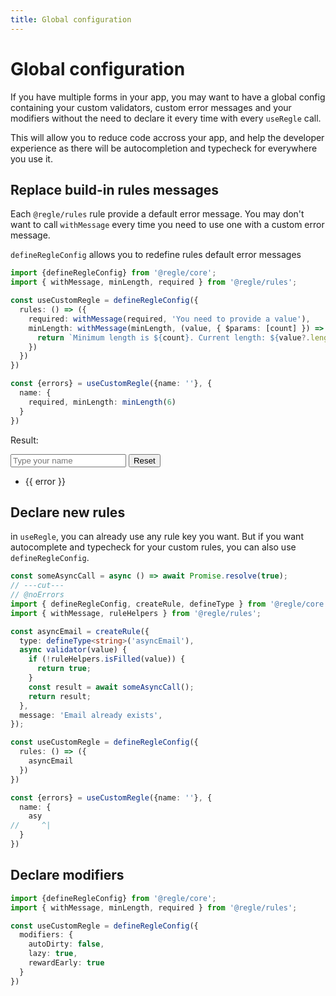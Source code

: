 ```yaml
---
title: Global configuration
---
```


# Global configuration

If you have multiple forms in your app, you may want to have a global config containing your custom validators, custom error messages and your modifiers without the need to declare it every time with every `useRegle` call.

This will allow you to reduce code accross your app, and help the developer experience as there will be autocompletion and typecheck for everywhere you use it.


## Replace build-in rules messages

Each `@regle/rules` rule provide a default error message. You may don't want to call `withMessage` every time you need to use one with a custom error message.

`defineRegleConfig` allows you to redefine rules default error messages

```ts twoslash
import {defineRegleConfig} from '@regle/core';
import { withMessage, minLength, required } from '@regle/rules';

const useCustomRegle = defineRegleConfig({
  rules: () => ({
    required: withMessage(required, 'You need to provide a value'),
    minLength: withMessage(minLength, (value, { $params: [count] }) => {
      return `Minimum length is ${count}. Current length: ${value?.length}`;
    })
  })
})

const {errors} = useCustomRegle({name: ''}, {
  name: {
    required, minLength: minLength(6)
  }
})
```

Result: 

<div class="demo-container">
  <div>
    <input :class="{valid: regle.$fields.name.$valid}" v-model='state.name' placeholder='Type your name'/>
    <button type="button" @click="resetAll">Reset</button>
  </div>
  <ul v-if="errors.name.length">
    <li v-for="error of errors.name" :key='error'>
      {{ error }}
    </li>
  </ul>
</div>

<script setup lang='ts'>
import {defineRegleConfig} from '@regle/core';
import { withMessage, minLength, required } from '@regle/rules';

const useCustomRegle = defineRegleConfig({
  rules: () => ({
    required: withMessage(required, 'You need to provide a value'),
    minLength: withMessage(minLength, (value, { $params: [count] }) => {
      return `Minimum length is ${count}. Current length: ${value?.length}`;
    })
  })
})

const {errors, state, regle, resetAll} = useCustomRegle({name: ''}, {
  name: {
    required, minLength: minLength(6)
  }
})
</script>


## Declare new rules

in `useRegle`, you can already use any rule key you want. But if you want autocomplete and typecheck for your custom rules, you can also use `defineRegleConfig`.

```ts twoslash
const someAsyncCall = async () => await Promise.resolve(true);
// ---cut---
// @noErrors
import { defineRegleConfig, createRule, defineType } from '@regle/core';
import { withMessage, ruleHelpers } from '@regle/rules';

const asyncEmail = createRule({
  type: defineType<string>('asyncEmail'),
  async validator(value) {
    if (!ruleHelpers.isFilled(value)) {
      return true;
    }
    const result = await someAsyncCall();
    return result;
  },
  message: 'Email already exists',
});

const useCustomRegle = defineRegleConfig({
  rules: () => ({
    asyncEmail
  })
})

const {errors} = useCustomRegle({name: ''}, {
  name: {
    asy
//     ^|
  }
})
```


## Declare modifiers

```ts twoslash
import {defineRegleConfig} from '@regle/core';
import { withMessage, minLength, required } from '@regle/rules';

const useCustomRegle = defineRegleConfig({
  modifiers: {
    autoDirty: false,
    lazy: true,
    rewardEarly: true
  }
})
```